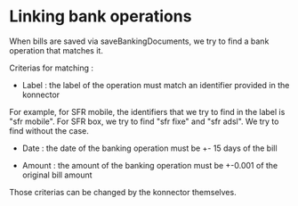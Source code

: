Linking bank operations
=======================

When bills are saved via saveBankingDocuments, we try to find a bank operation
that matches it.

Criterias for matching :

* Label : the label of the operation must match an identifier provided in the
konnector

For example, for SFR mobile, the identifiers that we try to find in the label is
"sfr mobile". For SFR box, we try to find "sfr fixe" and "sfr adsl". We try to
find without the case.

* Date : the date of the banking operation must be +- 15 days of the bill

* Amount : the amount of the banking operation must be +-0.001 of the original
bill amount

Those criterias can be changed by the konnector themselves.
